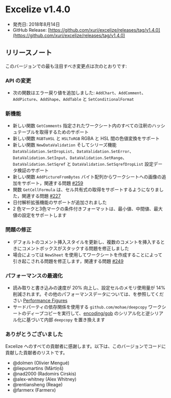 # Excelize v1.4.0

* 発売日: 2018年8月14日
* GitHub Release: [https://github.com/xuri/excelize/releases/tag/v1.4.0](https://github.com/xuri/excelize/releases/tag/v1.4.0)

## リリースノート

このバージョンでの最も注目すべき変更点は次のとおりです:

### API の変更

* 次の関数はエラー戻り値を追加しました: `AddChart`、`AddComment`、`AddPicture`、`AddShape`、`AddTable` と `SetConditionalFormat`

### 新機能

* 新しい関数 `GetComments` 指定されたワークシート内のすべての注釈のハッシュテーブルを取得するためのサポート
* 新しい関数 `RGBToHSL` と `HSLToRGB` RGBA と HSL 間の色値変換をサポート
* 新しい関数 `NewDataValidation` そしてシリーズ機能 `DataValidation.SetDropList`、`DataValidation.SetError`、`DataValidation.SetInput`、`DataValidation.SetRange`、`DataValidation.SetSqref` と `DataValidation.SetSqrefDropList` 設定データ検証のサポート
* 新しい関数 `AddPictureFromBytes` バイト配列からワークシートへの画像の追加をサポート，関連する問題 [#259](https://github.com/xuri/excelize/issues/259)
* 関数 `GetCellFormula` は、セル共有式の取得をサポートするようになりました，関連する問題 [#227](https://github.com/xuri/excelize/issues/227)
* 日付解析拡張機能のサポートが追加されました
* 2 色マークと3色マークの条件付きフォーマットは、最小値、中間値、最大値の設定をサポートします

### 問題の修正

* デフォルトのコメント挿入スタイルを更新し、複数のコメントを挿入するときにコメントボックスがスタックする問題を修正しました
* 場合によっては `NewSheet` を使用してワークシートを作成することによって引き起こされる問題を修正します，関連する問題 [#249](https://github.com/xuri/excelize/issues/249)

### パフォーマンスの最適化

* 読み取りと書き込みの速度が 20% 向上し、設定セルのメモリ使用量が 14% 削減されます。その他のパフォーマンスデータについては、を参照してください [Performance Figures](https://github.com/xuri/excelize/wiki#performance-figures)
* サードパーティの依存関係を使用する `github.com/mohae/deepcopy` ワークシートのディープコピーを実行して、[encoding/gob](https://go.dev/blog/gob) のシリアル化と逆シリアル化に基づいて内部 `deepcopy` を置き換えます

### ありがとうございました

Excelize へのすべての貢献者に感謝します。以下は、このバージョンでコードに貢献した貢献者のリストです。

* @dolmen (Olivier Mengué)
* @liepumartins (Mārtiņš)
* @nad2000 (Radomirs Cirskis)
* @alex-whitney (Alex Whitney)
* @rentiansheng (Reage)
* @farmerx (Farmerx)

